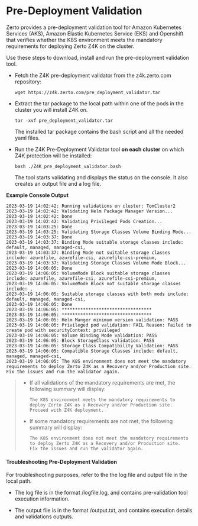 # Pre-Deployment Validation

Zerto provides a pre-deployment validation tool for Amazon Kubernetes Services (AKS), Amazon Elastic Kubernetes Service (EKS) and Openshift that verifies whether the K8S environment meets the mandatory requirements for deploying Zerto Z4K on the cluster.

Use these steps to download, install and run the pre-deployment validation tool.

- Fetch the Z4K pre-deployment validator from the z4k.zerto.com repository: 

  ```
  wget https://z4k.zerto.com/pre_deployment_validator.tar
  ```

- Extract the tar package to the local path within one of the pods in the cluster you will install Z4K on. 

  ```
  tar -xvf pre_deployment_validator.tar
  ```

  The installed tar package contains the bash script and all the needed yaml files. 

- Run the Z4K Pre-Deployment Validator tool **on each cluster** on which Z4K protection will be installed:

  ```
  bash ./Z4K_pre_deployment_validator.bash
  ```

  The tool starts validating and displays the status on the console. It also creates an output file and a log file.

  
**Example Console Output**

  ```
 2023-03-19 14:02:42: Running validations on cluster: TomCluster2
 2023-03-19 14:02:42: Validating Helm Package Manager Version...
 2023-03-19 14:02:42: Done
 2023-03-19 14:02:42: Validating Privileged Pods Creation...
 2023-03-19 14:03:25: Done
 2023-03-19 14:03:25: Validating Storage Classes Volume Binding Mode...
 2023-03-19 14:03:37: Done
 2023-03-19 14:03:37: Binding Mode suitable storage classes include: default, managed, managed-csi,
 2023-03-19 14:03:37: Binding Mode not suitable storage classes include: azurefile, azurefile-csi, azurefile-csi-premium,
 2023-03-19 14:03:37: Validating Storage Classes Volume Mode Block...
 2023-03-19 14:06:05: Done
 2023-03-19 14:06:05: VolumeMode Block suitable storage classes include: azurefile, azurefile-csi, azurefile-csi-premium,
 2023-03-19 14:06:05: VolumeMode Block not suitable storage classes include: ,
 2023-03-19 14:06:05: Suitable storage classes with both mods include: default, managed, managed-csi,
 2023-03-19 14:06:05: Done
 2023-03-19 14:06:05: **********************************
 2023-03-19 14:06:05: **********************************
 2023-03-19 14:06:05: Helm Manger minimum version validation: PASS
 2023-03-19 14:06:05: Privileged pod validation: FAIL Reason: Failed to create pod with securityContext: privileged
 2023-03-19 14:06:05: Volume Binding Mode validation: PASS
 2023-03-19 14:06:05: Block StorageClass validation: PASS
 2023-03-19 14:06:05: Storage Class Compatibility Validation: PASS
 2023-03-19 14:06:05: Compatible Storage Classes include: default, managed, managed-csi,
 2023-03-19 14:06:05: The K8S environment does not meet the mandatory requirements to deploy Zerto Z4K as a Recovery and/or Production site. Fix the issues and run the validator again.
```


>  - If all validations of the mandatory requirements are met, the following summary will display:
>  
>    ```
>    The K8S environment meets the mandatory requirements to deploy Zerto Z4K as a Recovery and/or Production site. 
>    Proceed with Z4K deployment.
>    ```
>  - If some mandatory requirements are not met, the following summary will display:
>  
>    ```
>    The K8S environment does not meet the mandatory requirements to deploy Zerto Z4K as a Recovery and/or Production site. 
>    Fix the issues and run the validator again.
>    ```

#### Troubleshooting Pre-Deployment Validation

For troubleshooting purposes, refer to the the log file and output file in the local path.
  
- The log file is in the format <clusterName><datetime>/logfile.log, and contains pre-validation tool execution information.

- The output file is in the format <clusterName><datetime>/output.txt, and contains execution details and validations outputs.

